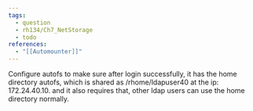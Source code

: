 ```yaml
---
tags:
  - question
  - rh134/Ch7_NetStorage
  - todo
references:
  - "[[Automounter]]"
---
```

Configure autofs to make sure after login successfully, it has the home directory autofs, which is shared as /rhome/ldapuser40 at the ip: 172.24.40.10. and it also requires that, other ldap users can use the home directory normally.